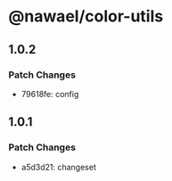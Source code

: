 # @nawael/color-utils

## 1.0.2

### Patch Changes

- 79618fe: config

## 1.0.1

### Patch Changes

- a5d3d21: changeset
